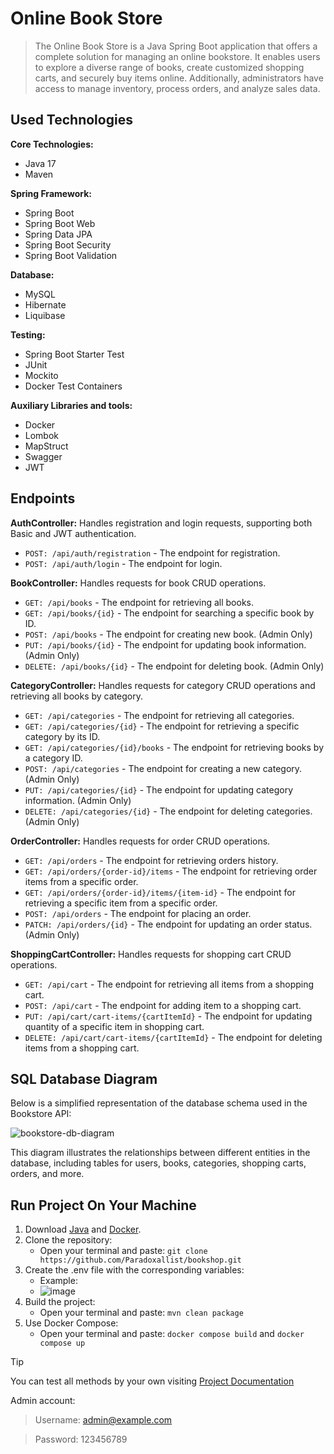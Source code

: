 #  Online Book Store

> The Online Book Store is a Java Spring Boot application that offers a complete solution
> for managing an online bookstore. It enables users to explore
> a diverse range of books, create customized shopping carts, and securely buy items online.
> Additionally, administrators have access to manage inventory, process orders, and analyze sales data.

## Used Technologies
**Core Technologies:**
* Java 17
* Maven

**Spring Framework:**
* Spring Boot
* Spring Boot Web
* Spring Data JPA
* Spring Boot Security
* Spring Boot Validation

**Database:**
* MySQL
* Hibernate
* Liquibase

**Testing:**
* Spring Boot Starter Test
* JUnit
* Mockito
* Docker Test Containers

**Auxiliary Libraries and tools:**
* Docker
* Lombok
* MapStruct
* Swagger
* JWT

## Endpoints
**AuthController:** Handles registration and login requests, supporting both Basic and JWT authentication.
* `POST: /api/auth/registration` - The endpoint for registration.
* `POST: /api/auth/login` - The endpoint for login.

**BookController:** Handles requests for book CRUD operations.
* `GET: /api/books` - The endpoint for retrieving all books.
* `GET: /api/books/{id}` - The endpoint for searching a specific book by ID.
* `POST: /api/books` - The endpoint for creating new book. (Admin Only)
* `PUT: /api/books/{id}` - The endpoint for updating book information. (Admin Only)
* `DELETE: /api/books/{id}` - The endpoint for deleting book. (Admin Only)

**CategoryController:** Handles requests for category CRUD operations and retrieving all books by category.
* `GET: /api/categories` - The endpoint for retrieving all categories.
* `GET: /api/categories/{id}` - The endpoint for retrieving a specific category by its ID.
* `GET: /api/categories/{id}/books` - The endpoint for retrieving books by a category ID.
* `POST: /api/categories` - The endpoint for creating a new category. (Admin Only)
* `PUT: /api/categories/{id}` - The endpoint for updating category information. (Admin Only)
* `DELETE: /api/categories/{id}` - The endpoint for deleting categories. (Admin Only)

**OrderController:** Handles requests for order CRUD operations.
* `GET: /api/orders` - The endpoint for retrieving orders history.
* `GET: /api/orders/{order-id}/items` - The endpoint for retrieving order items from a specific order.
* `GET: /api/orders/{order-id}/items/{item-id}` - The endpoint for retrieving a specific item from a specific order.
* `POST: /api/orders` - The endpoint for placing an order.
* `PATCH: /api/orders/{id}` - The endpoint for updating an order status. (Admin Only)

**ShoppingCartController:** Handles requests for shopping cart CRUD operations.
* `GET: /api/cart` - The endpoint for retrieving all items from a shopping cart.
* `POST: /api/cart` - The endpoint for adding item to a shopping cart.
* `PUT: /api/cart/cart-items/{cartItemId}` - The endpoint for updating quantity of a specific item in shopping cart.
* `DELETE: /api/cart/cart-items/{cartItemId}` - The endpoint for deleting items from a shopping cart.

## SQL Database Diagram
Below is a simplified representation of the database schema used in the Bookstore API:

![bookstore-db-diagram](https://github.com/Paradoxallist/bookshop/assets/106034974/3c4c206b-1f80-45aa-a6b9-6d76533366f3)

This diagram illustrates the relationships between different entities in the database, including tables for users, books, categories, shopping carts, orders, and more.


## Run Project On Your Machine
1. Download [Java](https://www.oracle.com/java/technologies/javase/jdk17-archive-downloads.html) and [Docker](https://www.docker.com/products/docker-desktop/).
2. Clone the repository:
    - Open your terminal and paste: `git clone https://github.com/Paradoxallist/bookshop.git`
3. Create the .env file with the corresponding variables:
    - Example:
    - ![image](https://github.com/Paradoxallist/bookshop/assets/106034974/10f25c62-1b7f-403b-9241-827c7c785dbb)
4. Build the project:
    - Open your terminal and paste: `mvn clean package`
5. Use Docker Compose:
    - Open your terminal and paste: `docker compose build` and `docker compose up`

> [!TIP]
> You can test all methods by your own visiting [Project Documentation](http://ec2-13-49-223-55.eu-north-1.compute.amazonaws.com/api/swagger-ui/index.html#/)
> 
>Admin account: 
>> Username: admin@example.com 
> 
>> Password: 123456789
